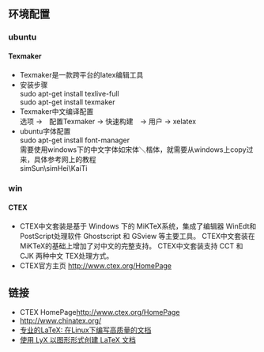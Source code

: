 ## 环境配置
### ubuntu
#### Texmaker
+ Texmaker是一款跨平台的latex编辑工具
+ 安装步骤  
    sudo apt-get install texlive-full  
    sudo apt-get install texmaker  
+ Texmaker中文编译配置  
    选项 ->　配置Texmaker -> 快速构建　-> 用户 -> xelatex  
+ ubuntu字体配置  
    sudo apt-get install font-manager  
    需要使用windows下的中文字体如宋体＼楷体，就需要从windows上copy过来，具体参考网上的教程　　   
    simSun\simHei\KaiTi    
    
### win
#### CTEX
+ CTEX中文套装是基于 Windows 下的 MiKTeX系统，集成了编辑器 WinEdt和 PostScript处理软件 Ghostscript 和 GSview 等主要工具。 CTEX中文套装在 MiKTeX的基础上增加了对中文的完整支持。 CTEX中文套装支持 CCT 和 CJK 两种中文 TEX处理方式。   
+ CTEX官方主页 <http://www.ctex.org/HomePage>

## 链接

+ CTEX HomePage<http://www.ctex.org/HomePage>   
+ <http://www.chinatex.org/>
+ [专业的LaTeX: 在Linux下编写高质量的文档](https://www.ibm.com/developerworks/cn/linux/l-latex/)
+ [使用 LyX 以图形形式创建 LaTeX 文档](http://www.ibm.com/developerworks/cn/opensource/os-lyx/)